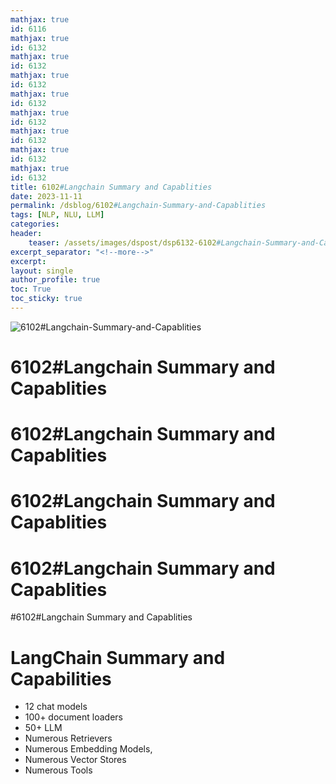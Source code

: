 ```yaml
---
mathjax: true
id: 6116
mathjax: true
id: 6132
mathjax: true
id: 6132
mathjax: true
id: 6132
mathjax: true
id: 6132
mathjax: true
id: 6132
mathjax: true
id: 6132
mathjax: true
id: 6132
mathjax: true
id: 6132
title: 6102#Langchain Summary and Capablities
date: 2023-11-11
permalink: /dsblog/6102#Langchain-Summary-and-Capablities
tags: [NLP, NLU, LLM]
categories:
header:
    teaser: /assets/images/dspost/dsp6132-6102#Langchain-Summary-and-Capablities.jpg
excerpt_separator: "<!--more-->"  
excerpt:  
layout: single  
author_profile: true  
toc: True  
toc_sticky: true
---
```


![6102#Langchain-Summary-and-Capablities](/assets/images/dspost/dsp6132-6102#Langchain-Summary-and-Capablities.jpg)

# 6102#Langchain Summary and Capablities


# 6102#Langchain Summary and Capablities


# 6102#Langchain Summary and Capablities


# 6102#Langchain Summary and Capablities


#6102#Langchain Summary and Capablities


# LangChain Summary and Capabilities

- 12 chat models
- 100+ document loaders 
- 50+ LLM 
- Numerous Retrievers 
- Numerous Embedding Models,
- Numerous Vector Stores 
- Numerous Tools 


